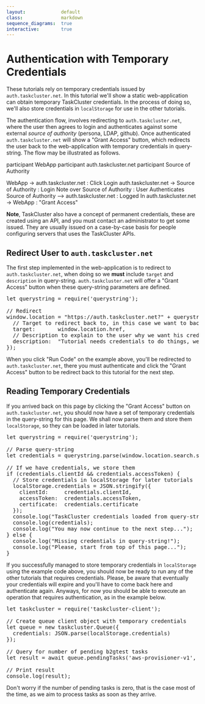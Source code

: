 ```yaml
---
layout:             default
class:              markdown
sequence_diagrams:  true
interactive:        true
---
```


Authentication with Temporary Credentials
=========================================

These tutorials rely on temporary credentials issued by
`auth.taskcluster.net`. In this tutorial we'll show a static web-application
can obtain temporary TaskCluster credentials. In the process of doing so, we'll
also store credentials in `localStorage` for use in the other tutorials.

The authentication flow, involves redirecting to `auth.taskcluster.net`, where
the user then agrees to login and authenticates against some external
_source of authority_ (persona, LDAP, github). Once authenticated
`auth.taskcluster.net` will show a "Grant Access" button, which redirects the
user back to the web-application with temporary credentials in query-string.
The flow may be illustrated as follows.

<div class="sequence-diagram-hand" style="margin:auto;">
participant WebApp
participant auth.taskcluster.net
participant Source of Authority

WebApp -> auth.taskcluster.net : Click Login
auth.taskcluster.net -> Source of Authority : Login
Note over Source of Authority : User Authenticates
Source of Authority --> auth.taskcluster.net : Logged In
auth.taskcluster.net -> WebApp : "Grant Access"
</div>

**Note**, TaskCluster also have a concept of permanent credentials, these are
created using an API, and you must contact an administrator to get some issued.
They are usually issued on a case-by-case basis for people configuring servers
that uses the TaskCluster APIs.


Redirect User to `auth.taskcluster.net`
---------------------------------------

The first step implemented in the web-application is to redirect to
`auth.taskcluster.net`, when doing so we **must** include `target` and
`description` in query-string. `auth.taskcluster.net` will offer a
"Grant Access" button when these query-string parameters are defined.

<pre data-plugin="interactive-example">
let querystring = require('querystring');

// Redirect
window.location = "https://auth.taskcluster.net?" + querystring.stringify({
  // Target to redirect back to, in this case we want to back to the tutorial
  target:       window.location.href,
  // Description to explain to the user why we want his credentials
  description:  "Tutorial needs credentials to do things, we're not evil :)"
});
</pre>

When you click "Run Code" on the example above, you'll be redirected to
`auth.taskcluster.net`, there you must authenticate and click the
"Grant Access" button to be redirect back to this tutorial for the next step.


Reading Temporary Credentials
-----------------------------

If you arrived back on this page by clicking the "Grant Access" button on
`auth.taskcluster.net`, you should now have a set of temporary credentials
in the query-string for this page. We shall now parse them and store them
`localStorage`, so they can be loaded in later tutorials.

<pre data-plugin="interactive-example">
let querystring = require('querystring');

// Parse query-string
let credentials = querystring.parse(window.location.search.substr(1));

// If we have credentials, we store them
if (credentials.clientId && credentials.accessToken) {
  // Store credentials in localStorage for later tutorials
  localStorage.credentials = JSON.stringify({
    clientId:     credentials.clientId,
    accessToken:  credentials.accessToken,
    certificate:  credentials.certificate
  });
  console.log("TaskCluster credentials loaded from query-string:");
  console.log(credentials);
  console.log("You may now continue to the next step...");
} else {
  console.log("Missing credentials in query-string!");
  console.log("Please, start from top of this page...");
}
</pre>

If you successfully managed to store temporary credentials in `localStorage`
using the example code above, you should now be ready to run any of the other
tutorials that requires credentials. Please, be aware that eventually your
credentials will expire and you'll have to come back here and authenticate
again. Anyways, for now you should be able to execute an operation that
requires authentication, as in the example below.

<pre data-plugin="interactive-example">
let taskcluster = require('taskcluster-client');

// Create queue client object with temporary credentials
let queue = new taskcluster.Queue({
  credentials: JSON.parse(localStorage.credentials)
});

// Query for number of pending b2gtest tasks
let result = await queue.pendingTasks('aws-provisioner-v1', 'b2gtest');

// Print result
console.log(result);
</pre>

Don't worry if the number of pending tasks is zero, that is the case most of
the time, as we aim to process tasks as soon as they arrive.
